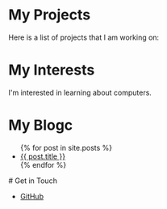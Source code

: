 # My Projects
Here is a list of projects that I am working on:
# My Interests
I'm interested in learning about computers.
# My Blogc
<ul>
{% for post in site.posts %}
<li>
<a href="{{ post.url }}">{{ post.title }}</a>
</li>
{% endfor %}
</ul>
# Get in Touch
<ul>
<li><a href="https://github.com/{{ site.github_username
  }}">GitHub</a></li>
</ul>